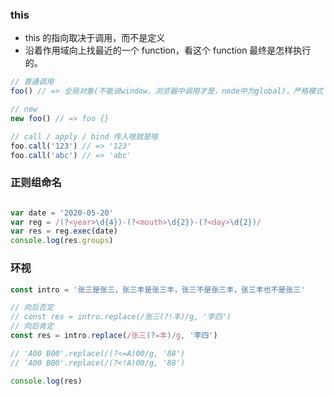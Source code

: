 ### this
* this 的指向取决于调用，而不是定义
* 沿着作用域向上找最近的一个 function，看这个 function 最终是怎样执行的。
```js
// 普通调用
foo() // => 全局对象(不能说window，浏览器中调用才是，node中为global)，严格模式 undefined

// new
new foo() // => foo {}

// call / apply / bind 传入啥就是啥
foo.call('123') // => '123'
foo.call('abc') // => 'abc'
```

### 正则组命名
```js

var date = '2020-05-20'
var reg = /(?<year>\d{4})-(?<mouth>\d{2})-(?<day>\d{2})/
var res = reg.exec(date)
console.log(res.groups)
```

### 环视 
```js
const intro = '张三是张三，张三丰是张三丰，张三不是张三丰，张三丰也不是张三'

// 向后否定
// const res = intro.replace(/张三(?!丰)/g, '李四')
// 向后肯定
const res = intro.replace(/张三(?=丰)/g, '李四')

// 'A00 B00'.replace(/(?<=A)00/g, '88')
// 'A00 B00'.replace(/(?<!A)00/g, '88')

console.log(res)
```

